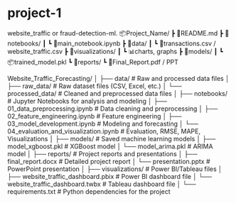 # project-1
website_traffic  or fraud-detection-ml.
📦Project_Name/
 ┣ 📜README.md
 ┣ 📂notebooks/
 ┃ ┗ 📓main_notebook.ipynb
 ┣ 📂data/
 ┃ ┗ 📄transactions.csv / website_traffic.csv
 ┣ 📂visualizations/
 ┃ ┗ 📊charts, graphs
 ┣ 📂models/
 ┃ ┗ 📦trained_model.pkl
 ┗ 📂reports/
   ┗ 📄Final_Report.pdf / PPT

Website_Traffic_Forecasting/
│
├── data/                          # Raw and processed data files
│   ├── raw_data/                  # Raw dataset files (CSV, Excel, etc.)
│   └── processed_data/            # Cleaned and preprocessed data files
│
├── notebooks/                     # Jupyter Notebooks for analysis and modeling
│   ├── 01_data_preprocessing.ipynb # Data cleaning and preprocessing
│   ├── 02_feature_engineering.ipynb # Feature engineering
│   ├── 03_model_development.ipynb  # Modeling and forecasting
│   └── 04_evaluation_and_visualization.ipynb # Evaluation, RMSE, MAPE, Visualizations
│
├── models/                        # Saved machine learning models
│   ├── model_xgboost.pkl           # XGBoost model
│   └── model_arima.pkl            # ARIMA model
│
├── reports/                       # Project reports and presentations
│   ├── final_report.docx           # Detailed project report
│   └── presentation.pptx           # PowerPoint presentation
│
├── visualizations/                # Power BI/Tableau files
│   ├── website_traffic_dashboard.pbix  # Power BI dashboard file
│   └── website_traffic_dashboard.twbx  # Tableau dashboard file
│
└── requirements.txt               # Python dependencies for the project

